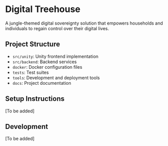 # Digital Treehouse

A jungle-themed digital sovereignty solution that empowers households and individuals to regain control over their digital lives.

## Project Structure
- `src/unity`: Unity frontend implementation
- `src/backend`: Backend services
- `docker`: Docker configuration files
- `tests`: Test suites
- `tools`: Development and deployment tools
- `docs`: Project documentation

## Setup Instructions
[To be added]

## Development
[To be added]
